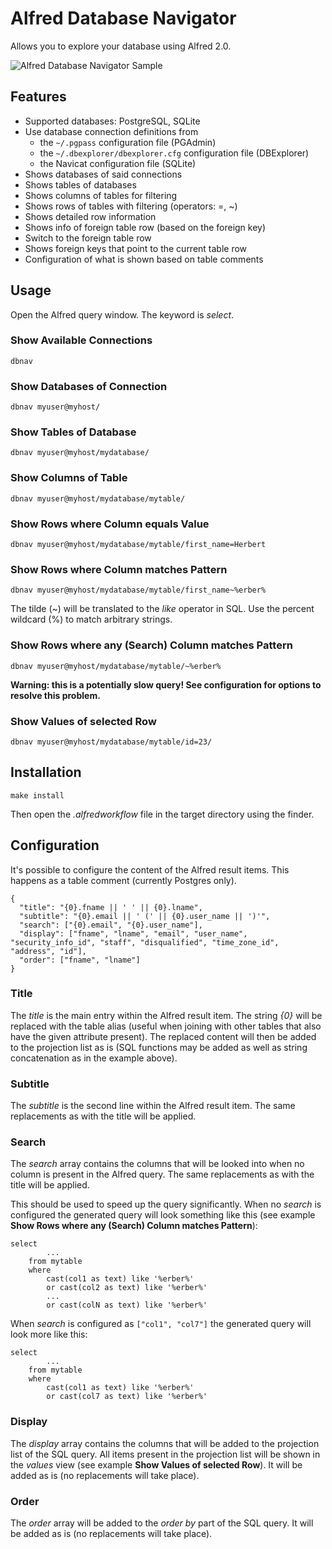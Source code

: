 # Alfred Database Navigator

Allows you to explore your database using Alfred 2.0.

![Alfred Database Navigator Sample](https://github.com/resamsel/alfred-dbnavigator/raw/master/docs/images/select.png "Alfred Database Navigator Sample")

## Features
* Supported databases: PostgreSQL, SQLite
* Use database connection definitions from
  * the `~/.pgpass` configuration file (PGAdmin)
  * the `~/.dbexplorer/dbexplorer.cfg` configuration file (DBExplorer)
  * the Navicat configuration file (SQLite)
* Shows databases of said connections
* Shows tables of databases
* Shows columns of tables for filtering
* Shows rows of tables with filtering (operators: =, ~)
* Shows detailed row information
* Shows info of foreign table row (based on the foreign key)
* Switch to the foreign table row
* Shows foreign keys that point to the current table row
* Configuration of what is shown based on table comments

## Usage
Open the Alfred query window. The keyword is *select*.

### Show Available Connections
`dbnav`

### Show Databases of Connection
`dbnav myuser@myhost/`

### Show Tables of Database
`dbnav myuser@myhost/mydatabase/`

### Show Columns of Table
`dbnav myuser@myhost/mydatabase/mytable/`

### Show Rows where Column equals Value
`dbnav myuser@myhost/mydatabase/mytable/first_name=Herbert`

### Show Rows where Column matches Pattern
`dbnav myuser@myhost/mydatabase/mytable/first_name~%erber%`

The tilde (~) will be translated to the *like* operator in SQL. Use the percent wildcard (%) to match arbitrary strings.

### Show Rows where any (Search) Column matches Pattern
`dbnav myuser@myhost/mydatabase/mytable/~%erber%`

**Warning: this is a potentially slow query! See configuration for options to resolve this problem.**

### Show Values of selected Row
`dbnav myuser@myhost/mydatabase/mytable/id=23/`

## Installation
```
make install
```
Then open the *.alfredworkflow* file in the target directory using the finder.

## Configuration
It's possible to configure the content of the Alfred result items. This happens as a table comment (currently Postgres only).

```
{
  "title": "{0}.fname || ' ' || {0}.lname",
  "subtitle": "{0}.email || ' (' || {0}.user_name || ')'",
  "search": ["{0}.email", "{0}.user_name"],
  "display": ["fname", "lname", "email", "user_name", "security_info_id", "staff", "disqualified", "time_zone_id", "address", "id"],
  "order": ["fname", "lname"]
}
```
### Title
The *title* is the main entry within the Alfred result item. The string *{0}* will be replaced with the table alias (useful when joining with other tables that also have the given attribute present). The replaced content will then be added to the projection list as is (SQL functions may be added as well as string concatenation as in the example above).
### Subtitle
The *subtitle* is the second line within the Alfred result item. The same replacements as with the title will be applied.
### Search
The *search* array contains the columns that will be looked into when no column is present in the Alfred query. The same replacements as with the title will be applied.

This should be used to speed up the query significantly. When no *search* is configured the generated query will look something like this (see example **Show Rows where any (Search) Column matches Pattern**):

```
select
		...
	from mytable
	where
		cast(col1 as text) like '%erber%'
		or cast(col2 as text) like '%erber%'
		...
		or cast(colN as text) like '%erber%'
```

When *search* is configured as `["col1", "col7"]` the generated query will look more like this:

```
select
		...
	from mytable
	where
		cast(col1 as text) like '%erber%'
		or cast(col7 as text) like '%erber%'
```
### Display
The *display* array contains the columns that will be added to the projection list of the SQL query. All items present in the projection list will be shown in the *values* view (see example **Show Values of selected Row**). It will be added as is (no replacements will take place).
### Order
The *order* array will be added to the *order by* part of the SQL query. It will be added as is (no replacements will take place).
